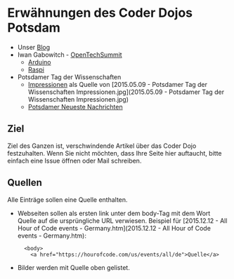 Erwähnungen des Coder Dojos Potsdam
===================================

- Unser [Blog](../blog)
- Iwan Gabowitch - [OpenTechSummit](http://2015.opentechsummit.net/)
  - [Arduino](https://www.flickr.com/photos/qubodup/17850257771/) 
  - [Raspi](https://www.flickr.com/photos/qubodup/17849765465/)
- Potsdamer Tag der Wissenschaften
  - [Impressionen](http://www.uni-potsdam.de/up-entdecken/up-erleben/potsdamer-tag-der-wissenschaft/impressionen.html) als Quelle von [2015.05.09 - Potsdamer Tag der Wissenschaften Impressionen.jpg](2015.05.09 - Potsdamer Tag der Wissenschaften Impressionen.jpg)
  - [Potsdamer Neueste Nachrichten](http://www.pnn.de/campus/964418/)

Ziel
----

Ziel des Ganzen ist, verschwindende Artikel über das Coder Dojo festzuhalten. Wenn Sie nicht möchten, dass Ihre Seite hier auftaucht, bitte einfach eine Issue öffnen oder Mail schreiben.

Quellen
-------
Alle Einträge sollen eine Quelle enthalten. 

- Webseiten sollen als ersten link unter dem body-Tag mit dem Wort Quelle auf die ursprüngliche URL verwiesen. Beispiel für [2015.12.12 - All Hour of Code events - Germany.htm](2015.12.12 - All Hour of Code events - Germany.htm):

        <body>
          <a href="https://hourofcode.com/us/events/all/de">Quelle</a>

- Bilder werden mit Quelle oben gelistet.